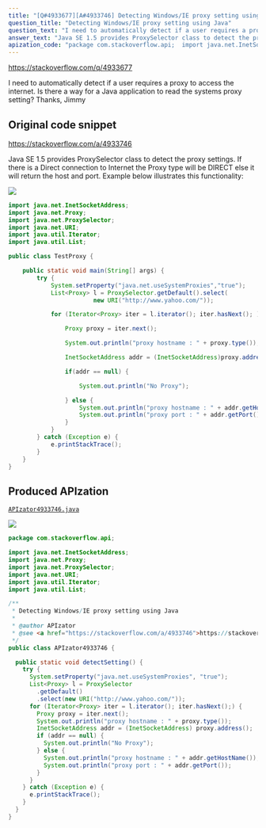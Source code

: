 ```yaml
---
title: "[Q#4933677][A#4933746] Detecting Windows/IE proxy setting using Java"
question_title: "Detecting Windows/IE proxy setting using Java"
question_text: "I need to automatically detect if a user requires a proxy to access the internet. Is there a way for a Java application to read the systems proxy setting? Thanks, Jimmy"
answer_text: "Java SE 1.5 provides ProxySelector class to detect the proxy settings. If there is a Direct connection to Internet the Proxy type will be DIRECT else it will return the host and port. Example below illustrates this functionality:"
apization_code: "package com.stackoverflow.api;  import java.net.InetSocketAddress; import java.net.Proxy; import java.net.ProxySelector; import java.net.URI; import java.util.Iterator; import java.util.List;  /**  * Detecting Windows/IE proxy setting using Java  *  * @author APIzator  * @see <a href=\"https://stackoverflow.com/a/4933746\">https://stackoverflow.com/a/4933746</a>  */ public class APIzator4933746 {    public static void detectSetting() {     try {       System.setProperty(\"java.net.useSystemProxies\", \"true\");       List<Proxy> l = ProxySelector         .getDefault()         .select(new URI(\"http://www.yahoo.com/\"));       for (Iterator<Proxy> iter = l.iterator(); iter.hasNext();) {         Proxy proxy = iter.next();         System.out.println(\"proxy hostname : \" + proxy.type());         InetSocketAddress addr = (InetSocketAddress) proxy.address();         if (addr == null) {           System.out.println(\"No Proxy\");         } else {           System.out.println(\"proxy hostname : \" + addr.getHostName());           System.out.println(\"proxy port : \" + addr.getPort());         }       }     } catch (Exception e) {       e.printStackTrace();     }   } }"
---
```


https://stackoverflow.com/q/4933677

I need to automatically detect if a user requires a proxy to access the internet. Is there a way for a Java application to read the systems proxy setting?
Thanks,
Jimmy



## Original code snippet

https://stackoverflow.com/a/4933746

Java SE 1.5 provides ProxySelector class to detect the proxy settings. If there is a Direct connection to Internet the Proxy type will be DIRECT else it will return the host and port.
Example below illustrates this functionality:

<div class="code-logo"><img src="/stackoverflow.png" /></div>

```java
import java.net.InetSocketAddress;
import java.net.Proxy;
import java.net.ProxySelector;
import java.net.URI;
import java.util.Iterator;
import java.util.List;

public class TestProxy {

    public static void main(String[] args) {
        try {
            System.setProperty("java.net.useSystemProxies","true");
            List<Proxy> l = ProxySelector.getDefault().select(
                        new URI("http://www.yahoo.com/"));

            for (Iterator<Proxy> iter = l.iterator(); iter.hasNext(); ) {

                Proxy proxy = iter.next();

                System.out.println("proxy hostname : " + proxy.type());

                InetSocketAddress addr = (InetSocketAddress)proxy.address();

                if(addr == null) {

                    System.out.println("No Proxy");

                } else {
                    System.out.println("proxy hostname : " + addr.getHostName());
                    System.out.println("proxy port : " + addr.getPort());
                }
            }
        } catch (Exception e) {
            e.printStackTrace();
        }
    }
}
```

## Produced APIzation

[`APIzator4933746.java`](https://github.com/pasqualesalza/apization/raw/main/data/search/APIzator4933746.java)

<div class="code-logo"><img src="/apizator.png" /></div>

```java
package com.stackoverflow.api;

import java.net.InetSocketAddress;
import java.net.Proxy;
import java.net.ProxySelector;
import java.net.URI;
import java.util.Iterator;
import java.util.List;

/**
 * Detecting Windows/IE proxy setting using Java
 *
 * @author APIzator
 * @see <a href="https://stackoverflow.com/a/4933746">https://stackoverflow.com/a/4933746</a>
 */
public class APIzator4933746 {

  public static void detectSetting() {
    try {
      System.setProperty("java.net.useSystemProxies", "true");
      List<Proxy> l = ProxySelector
        .getDefault()
        .select(new URI("http://www.yahoo.com/"));
      for (Iterator<Proxy> iter = l.iterator(); iter.hasNext();) {
        Proxy proxy = iter.next();
        System.out.println("proxy hostname : " + proxy.type());
        InetSocketAddress addr = (InetSocketAddress) proxy.address();
        if (addr == null) {
          System.out.println("No Proxy");
        } else {
          System.out.println("proxy hostname : " + addr.getHostName());
          System.out.println("proxy port : " + addr.getPort());
        }
      }
    } catch (Exception e) {
      e.printStackTrace();
    }
  }
}

```